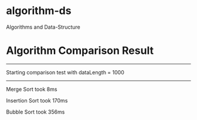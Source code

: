 # algorithm-ds
Algorithms and Data-Structure

# Algorithm Comparison Result

********************************************************
Starting comparison test with dataLength = 1000
********************************************************

Merge Sort took 8ms

Insertion Sort took 170ms

Bubble Sort took 356ms
